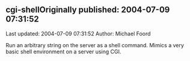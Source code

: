 ## cgi-shellOriginally published: 2004-07-09 07:31:52 
Last updated: 2004-07-09 07:31:52 
Author: Michael Foord 
 
Run an arbitrary string on the server as a shell command. Mimics a very basic shell environment on a server using CGI.